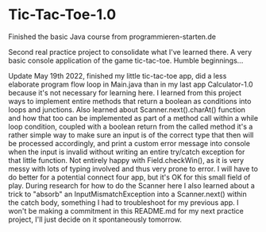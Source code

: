 # Tic-Tac-Toe-1.0
Finished the basic Java course from programmieren-starten.de

Second real practice project to consolidate what I've learned there. 
A very basic console application of the game tic-tac-toe. Humble beginnings...

Update May 19th 2022, finished my little tic-tac-toe app, did a less elaborate program
flow loop in Main.java than in my last app Calculator-1.0 because it's not necessary for learning here. 
I learned from this project ways to implement entire methods that return a boolean as conditions 
into loops and junctions. Also learned about Scanner.next().charAt() function and how that too can 
be implemented as part of a method call within a while loop condition, coupled with a boolean return from the called 
method it's a rather simple way to make sure an input is of the correct type that then will be processed accordingly, 
and print a custom error message into console when the input is invalid without writing an entire try/catch
exception for that little function. Not entirely happy with Field.checkWin(), as it is very messy
with lots of typing involved and thus very prone to error. I will have to do better for a potential
connect four app, but it's OK for this small field of play. During research for how to do the Scanner here
I also learned about a trick to "absorb" an InputMismatchException into a Scanner.next() within the catch body,
something I had to troubleshoot for my previous app. I won't be making a commitment in this README.md for my next
practice project, I'll just decide on it spontaneously tomorrow.
